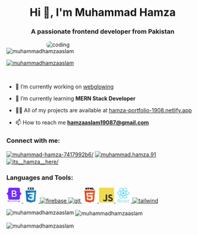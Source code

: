 <h1 align="center">Hi 👋, I'm Muhammad Hamza</h1>
<h3 align="center">A passionate frontend developer from Pakistan</h3>
<img  align="right" style='border-radius:15px;' alt ="coding" width="400" src="https://cdn.dribbble.com/users/926537/screenshots/4502924/python-2.gif">
<p align="left"> <img src="https://komarev.com/ghpvc/?username=muhammadhamzaaslam&label=Profile%20views&color=0e75b6&style=flat" alt="muhammadhamzaaslam" /> </p>

<p align="left"> <a href="https://github.com/ryo-ma/github-profile-trophy"><img src="https://github-profile-trophy.vercel.app/?username=muhammadhamzaaslam" alt="muhammadhamzaaslam" /></a> </p>

<p align="left"> <a href="https://twitter.com/" target="blank"><img src="https://img.shields.io/twitter/follow/?logo=twitter&style=for-the-badge" alt="" /></a> </p>

- 🔭 I’m currently working on [webglowing](webglowing.com)

- 🌱 I’m currently learning **MERN Stack Developer**

- 👨‍💻 All of my projects are available at [hamza-portfolio-1908.netlify.app](hamza-portfolio-1908.netlify.app)

- 📫 How to reach me **hamzaaslam19087@gmail.com**

<h3 align="left">Connect with me:</h3>
<p align="left">
<a href="https://linkedin.com/in/muhammad-hamza-7417992b6/" target="blank"><img align="center" src="https://raw.githubusercontent.com/rahuldkjain/github-profile-readme-generator/master/src/images/icons/Social/linked-in-alt.svg" alt="muhammad-hamza-7417992b6/" height="30" width="40" /></a>
<a href="https://fb.com/muhammad.hamza.91" target="blank"><img align="center" src="https://raw.githubusercontent.com/rahuldkjain/github-profile-readme-generator/master/src/images/icons/Social/facebook.svg" alt="muhammad.hamza.91" height="30" width="40" /></a>
<a href="https://instagram.com/its__hamza__here/" target="blank"><img align="center" src="https://raw.githubusercontent.com/rahuldkjain/github-profile-readme-generator/master/src/images/icons/Social/instagram.svg" alt="its__hamza__here/" height="30" width="40" /></a>
</p>

<h3 align="left">Languages and Tools:</h3>
<p align="left"> <a href="https://getbootstrap.com" target="_blank" rel="noreferrer"> <img src="https://raw.githubusercontent.com/devicons/devicon/master/icons/bootstrap/bootstrap-plain-wordmark.svg" alt="bootstrap" width="40" height="40"/> </a> <a href="https://www.w3schools.com/css/" target="_blank" rel="noreferrer"> <img src="https://raw.githubusercontent.com/devicons/devicon/master/icons/css3/css3-original-wordmark.svg" alt="css3" width="40" height="40"/> </a> <a href="https://firebase.google.com/" target="_blank" rel="noreferrer"> <img src="https://www.vectorlogo.zone/logos/firebase/firebase-icon.svg" alt="firebase" width="40" height="40"/> </a> <a href="https://git-scm.com/" target="_blank" rel="noreferrer"> <img src="https://www.vectorlogo.zone/logos/git-scm/git-scm-icon.svg" alt="git" width="40" height="40"/> </a> <a href="https://www.w3.org/html/" target="_blank" rel="noreferrer"> <img src="https://raw.githubusercontent.com/devicons/devicon/master/icons/html5/html5-original-wordmark.svg" alt="html5" width="40" height="40"/> </a> <a href="https://developer.mozilla.org/en-US/docs/Web/JavaScript" target="_blank" rel="noreferrer"> <img src="https://raw.githubusercontent.com/devicons/devicon/master/icons/javascript/javascript-original.svg" alt="javascript" width="40" height="40"/> </a> <a href="https://reactjs.org/" target="_blank" rel="noreferrer"> <img src="https://raw.githubusercontent.com/devicons/devicon/master/icons/react/react-original-wordmark.svg" alt="react" width="40" height="40"/> </a> <a href="https://tailwindcss.com/" target="_blank" rel="noreferrer"> <img src="https://www.vectorlogo.zone/logos/tailwindcss/tailwindcss-icon.svg" alt="tailwind" width="40" height="40"/> </a> </p>

<p><img align="left" src="https://github-readme-stats.vercel.app/api/top-langs?username=muhammadhamzaaslam&show_icons=true&locale=en&layout=compact" alt="muhammadhamzaaslam" /></p>

<p>&nbsp;<img align="center" src="https://github-readme-stats.vercel.app/api?username=muhammadhamzaaslam&show_icons=true&locale=en" alt="muhammadhamzaaslam" /></p>

<p><img align="center" src="https://github-readme-streak-stats.herokuapp.com/?user=muhammadhamzaaslam&" alt="muhammadhamzaaslam" /></p>
